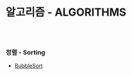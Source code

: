 # 알고리즘 - ALGORITHMS  
<br>            
<br>    
      
### 정렬 - Sorting
* [BubbleSort](bubble)
  
  
  
